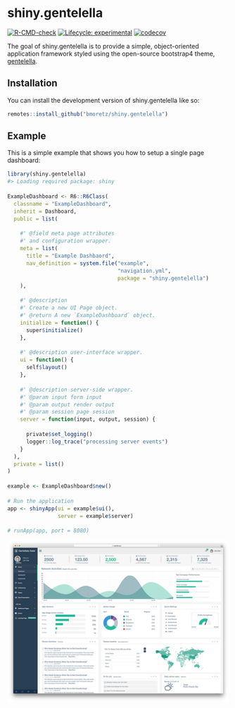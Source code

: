 
<!-- README.md is generated from README.Rmd. Please edit that file -->

# shiny.gentelella

<!-- badges: start -->

[![R-CMD-check](https://github.com/bmoretz/shiny.gentelella/workflows/R-CMD-check/badge.svg)](https://github.com/bmoretz/shiny.gentelella/actions)
[![Lifecycle:
experimental](https://img.shields.io/badge/lifecycle-experimental-orange.svg)](https://lifecycle.r-lib.org/articles/stages.html#experimental)
[![codecov](https://codecov.io/gh/bmoretz/shiny.gentelella/branch/master/graph/badge.svg?token=U3G6QWCNOI)](https://codecov.io/gh/bmoretz/shiny.gentelella)
<!-- badges: end -->

The goal of shiny.gentelella is to provide a simple, object-oriented
application framework styled using the open-source bootstrap4 theme,
<a href="https://github.com/ColorlibHQ/gentelella">gentelella</a>.

## Installation

You can install the development version of shiny.gentelella like so:

``` r
remotes::install_github("bmoretz/shiny.gentelella")
```

## Example

This is a simple example that shows you how to setup a single page
dashboard:

``` r
library(shiny.gentelella)
#> Loading required package: shiny

ExampleDashboard <- R6::R6Class(
  classname = "ExampleDashboard",
  inherit = Dashboard,
  public = list(

    #' @field meta page attributes
    #' and configuration wrapper.
    meta = list(
      title = "Example Dashbaord",
      nav_definition = system.file("example",
                                   "navigation.yml",
                                   package = "shiny.gentelella")
    ),

    #' @description
    #' Create a new UI Page object.
    #' @return A new `ExampleDashboard` object.
    initialize = function() {
      super$initialize()
    },

    #' @description user-interface wrapper.
    ui = function() {
      self$layout()
    },

    #' @description server-side wrapper.
    #' @param input form input
    #' @param output render output
    #' @param session page session
    server = function(input, output, session) {

      private$set_logging()
      logger::log_trace("processing server events")
    }
  ),
  private = list()
)

example <- ExampleDashboard$new()

# Run the application
app <- shinyApp(ui = example$ui(),
                server = example$server)

# runApp(app, port = 8080)
```

![alt text here](inst/resources/screenshot.jfif)
